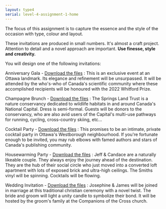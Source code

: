```yaml
---
layout: type4
serial: level-4-assignment-1-home
---
```

The focus of this assignment is to capture the essence and the style of the occasion with type, colour and layout.

These invitations are produced in small numbers. It's almost a craft project. Attention to detail and a novel approach are important. **Use finesse, style and creativity.**

You will design one of the following invitations:

Anniversary Gala - <a href="https://www.dropbox.com/s/8j8qo18qxeittm9/save-the-date-anniversary-gala.zip?dl=1" title="Download the files" target="_blank">Download the files</a>
: This is an exclusive event at an Ottawa landmark. Its elegance and refinement will be unsurpassed. It will be attended by the who's-who of Canada's scientific community where these accomplished recipients will be honoured with the 2022 Whitford Prize.

Champagne Brunch - <a href="https://www.dropbox.com/s/epqdnko278iynel/save-the-date-champagne-brunch.zip?dl=1" title="Download the files" target="_blank">Download the files</a>
: The Springs Land Trust is a nature conservancy dedicated to wildlife habitats in and around Canada's National Capital. Dress is semi-formal. Guests will be donors to the conservancy, who are also avid users of the Capital's multi-use pathways for running, cycling, cross-country skiing, etc...

Cocktail Party - <a href="https://www.dropbox.com/s/ll3t2q2ik2y2912/save-the-date-cocktail-party.zip?dl=1" title="Download the files" target="_blank">Download the files</a>
: This promises to be an intimate, private cocktail party in Ottawa's Westborough neighbourhood. If you're fortunate enough to be invited, you may rub elbows with famed authors and stars of Canada's publishing community.

Housewarming Party - <a href="https://www.dropbox.com/s/5iwag8smmwhsomu/save-the-date-housewarming-party.zip?dl=1" title="Download the files" target="_blank">Download the files</a>
: Jeff & Candace are a naturally likeable couple. They always enjoy the journey ahead of the destination. They are the hub of their social circle who just moved into a converted loft apartment with lots of exposed brick and ultra-high ceilings. The Smiths vinyl will be spinning. Cocktails will be flowing.

Wedding Invitation - <a href="https://www.dropbox.com/s/qi0mhci7k9n969b/save-the-date-wedding-invitation.zip?dl=1" title="Download the files" target="_blank">Download the files</a>
: Josephine & James will be joined in marriage at this traditional christian ceremony with a novel twist. The bride and groom will light a unity candle to symbolize their bond. It will be hosted by the groom's family at the Companions of the Cross church.